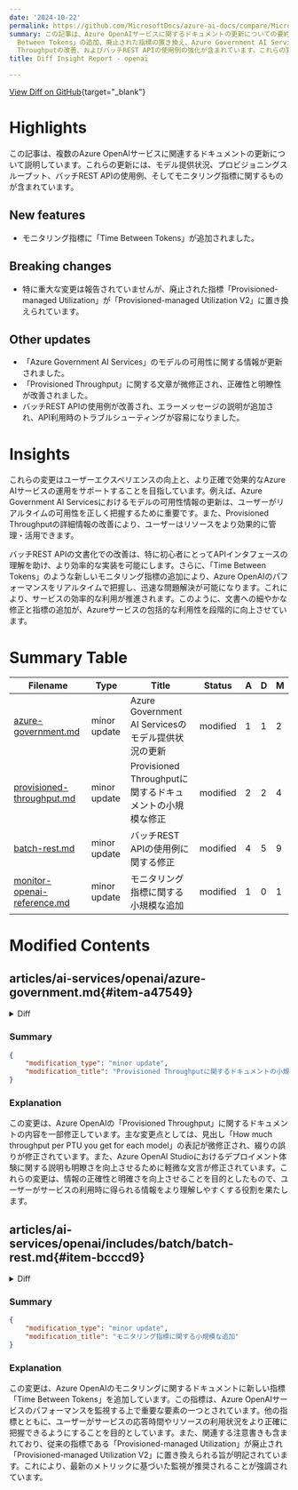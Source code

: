 ```yaml
---
date: '2024-10-22'
permalink: https://github.com/MicrosoftDocs/azure-ai-docs/compare/MicrosoftDocs:96dd444...MicrosoftDocs:bf31bc8
summary: この記事は、Azure OpenAIサービスに関するドキュメントの更新についての要約を提供しています。主な更新内容には、新しいモニタリング指標「Time
  Between Tokens」の追加、廃止された指標の置き換え、Azure Government AI Servicesのモデル可用性情報の更新、Provisioned
  Throughputの改善、およびバッチREST APIの使用例の強化が含まれています。これらの変更は、ユーザーエクスペリエンスを向上させ、Azure AIサービスの運用をより正確かつ効果的にすることを目的としています。
title: Diff Insight Report - openai

---
```


[View Diff on GitHub](https://github.com/MicrosoftDocs/azure-ai-docs/compare/MicrosoftDocs:96dd444...MicrosoftDocs:bf31bc8){target="_blank"}

# Highlights
この記事は、複数のAzure OpenAIサービスに関連するドキュメントの更新について説明しています。これらの更新には、モデル提供状況、プロビジョニングスループット、バッチREST APIの使用例、そしてモニタリング指標に関するものが含まれています。

## New features
- モニタリング指標に「Time Between Tokens」が追加されました。

## Breaking changes
- 特に重大な変更は報告されていませんが、廃止された指標「Provisioned-managed Utilization」が「Provisioned-managed Utilization V2」に置き換えられています。

## Other updates
- 「Azure Government AI Services」のモデルの可用性に関する情報が更新されました。
- 「Provisioned Throughput」に関する文章が微修正され、正確性と明瞭性が改善されました。
- バッチREST APIの使用例が改善され、エラーメッセージの説明が追加され、API利用時のトラブルシューティングが容易になりました。

# Insights
これらの変更はユーザーエクスペリエンスの向上と、より正確で効果的なAzure AIサービスの運用をサポートすることを目指しています。例えば、Azure Government AI Servicesにおけるモデルの可用性情報の更新は、ユーザーがリアルタイムの可用性を正しく把握するために重要です。また、Provisioned Throughputの詳細情報の改善により、ユーザーはリソースをより効果的に管理・活用できます。

バッチREST APIの文書化での改善は、特に初心者にとってAPIインタフェースの理解を助け、より効率的な実装を可能にします。さらに、「Time Between Tokens」のような新しいモニタリング指標の追加により、Azure OpenAIのパフォーマンスをリアルタイムで把握し、迅速な問題解決が可能になります。これにより、サービスの効率的な利用が推進されます。このように、文書への細やかな修正と指標の追加が、Azureサービスの包括的な利用性を段階的に向上させています。

# Summary Table
|  Filename  | Type |    Title    | Status | A  | D  | M  |
|------------|------|-------------|--------|----|----|----|
| [azure-government.md](#item-a47549) | minor update | Azure Government AI Servicesのモデル提供状況の更新 | modified | 1 | 1 | 2 | 
| [provisioned-throughput.md](#item-022e0c) | minor update | Provisioned Throughputに関するドキュメントの小規模な修正 | modified | 2 | 2 | 4 | 
| [batch-rest.md](#item-bcccd9) | minor update | バッチREST APIの使用例に関する修正 | modified | 4 | 5 | 9 | 
| [monitor-openai-reference.md](#item-8d8887) | minor update | モニタリング指標に関する小規模な追加 | modified | 1 | 0 | 1 | 


# Modified Contents
## articles/ai-services/openai/azure-government.md{#item-a47549}

<details>
<summary>Diff</summary>
````diff
@@ -25,7 +25,7 @@ The following sections show model availability by region and deployment type.
 
 |   **Region**  | **gpt-35-turbo**, **1106** | **gpt-35-turbo**, **0125** | **gpt-4**, **1106-Preview** | **gpt-4o**, **2024-05-13** | **text-embedding-ada-002** |
 |:--------------|:--------------------------:|:--------------------------:|:---------------------------:|:--------------------------:|:--------------------------:|
-| usgovarizona  | ✅ | ✅ | ✅ | ✅ | ✅ |
+| usgovarizona  | - | ✅ | ✅ | ✅ | ✅ |
 | usgovvirginia | ✅ | ✅ | ✅ | - | ✅ |
 
 To request quota increases for the pay-as-you-go consumption model, apply at [https://aka.ms/AOAIGovQuota](https://aka.ms/AOAIGovQuota)
````
</details>

### Summary

```json
{
    "modification_type": "minor update",
    "modification_title": "Azure Government AI Servicesのモデル提供状況の更新"
}
```

### Explanation
この変更は、Azure GovernmentにおけるAIサービスのモデル提供状況を示すテーブルの一部を更新しています。具体的には、"usgovarizona"リージョンの行で、**gpt-35-turbo**, **1106**モデルの可用性が「✅」から「-」に変更されました。これは、モデルの利用可能性に関する情報を反映させるための更新であり、他のリージョンについては引き続き「✅」や「-」のマークが表示されています。この変更は、AIモデルの利用可能性を示す重要な情報を更新することを目的としています。

## articles/ai-services/openai/concepts/provisioned-throughput.md{#item-022e0c}

<details>
<summary>Diff</summary>
````diff
@@ -37,7 +37,7 @@ An Azure OpenAI Deployment is a unit of management for a specific OpenAI Model.
 | Estimating size | Provided calculator in the studio & benchmarking script. |
 
 
-## How much thoughput per PTU you get for each model
+## How much throughput per PTU you get for each model
 The amount of throughput (tokens per minute or TPM) a deployment gets per PTU is a function of the input and output tokens in the minute. Generating output tokens requires more processing than input tokens and so the more output tokens generated the lower your overall TPM. The service dynamically balances the input & output costs, so users do not have to set specific input and output limits. This approach means your deployment is resilient to fluctuations in the workload shape. 
 
 To help with simplifying the sizing effort, the following table outlines the TPM per PTU for the `gpt-4o` and `gpt-4o-mini` models
@@ -109,7 +109,7 @@ Azure OpenAI is a highly sought-after service where customer demand might exceed
 
 To find the capacity needed for their deployments, use the capacity  API or the Studio deployment experience to provide real-time information on capacity availability.
 
-In Azure OpenAI Studio, the deployment experience identifies when a region lacks the capacity needed to deploy the model. This looks at the desired model, version and number of PTUs. If cpacity is unavailable, the experience direct  users to a select an alternative region.
+In Azure OpenAI Studio, the deployment experience identifies when a region lacks the capacity needed to deploy the model. This looks at the desired model, version and number of PTUs. If capacity is unavailable, the experience direct  users to a select an alternative region.
 
 Details on the new deployment experience can be found in the Azure OpenAI [Provisioned get started guide](../how-to/provisioned-get-started.md).
 
````
</details>

### Summary

```json
{
    "modification_type": "minor update",
    "modification_title": "Provisioned Throughputに関するドキュメントの小規模な修正"
}
```

### Explanation
この変更は、Azure OpenAIの「Provisioned Throughput」に関するドキュメントの内容を一部修正しています。主な変更点としては、見出し「How much throughput per PTU you get for each model」の表記が微修正され、綴りの誤りが修正されています。また、Azure OpenAI Studioにおけるデプロイメント体験に関する説明も明瞭さを向上させるために軽微な文言が修正されています。これらの変更は、情報の正確性と明確さを向上させることを目的としたもので、ユーザーがサービスの利用時に得られる情報をより理解しやすくする役割を果たします。

## articles/ai-services/openai/includes/batch/batch-rest.md{#item-bcccd9}

<details>
<summary>Diff</summary>
````diff
@@ -258,9 +258,8 @@ curl https://YOUR_RESOURCE_NAME.openai.azure.com/openai/batches?api-version=2024
 Use the REST API to list all batch jobs with additional sorting/filtering options.
 
 ```http
-curl https://YOUR_RESOURCE_NAME.openai.azure.com/openai/batches?api-version=2024-10-01-preview \
-  -H "api-key: $AZURE_OPENAI_API_KEY" \
-  -H "filter: 'created_at gt 1728773533 and created_at lt 1729032733 and status eq 'Completed''" \
-  -H "orderby: created_at asc"
-
+curl "YOUR_RESOURCE_NAME.openai.azure.com/batches?api-version=2024-10-01-preview&$filter=created_at%20gt%201728773533%20and%20created_at%20lt%201729032733%20and%20status%20eq%20'Completed'&$orderby=created_at%20asc" \
+  -H "api-key: $AZURE_OPENAI_API_KEY""
 ```
+
+To avoid the error `URL rejected: Malformed input to a URL function` spaces are replaced with `%20`.
````
</details>

### Summary

```json
{
    "modification_type": "minor update",
    "modification_title": "バッチREST APIの使用例に関する修正"
}
```

### Explanation
この変更は、Azure OpenAIのバッチREST APIに関するドキュメントの使用例を更新しています。具体的には、APIリクエストの形式が改善され、より明確に記述されています。元のサンプルコードではヘッダー情報が個別に指定されていましたが、新しい形式ではURL内にフィルタリング、ソートオプションが組み込まれ、より簡潔で使いやすくなっています。また、エラーメッセージについての説明が追加され、ユーザーがURL内の空白文字を`%20`に置き換える必要があることが明記されています。これにより、API利用時のトラブルシューティングが容易になることを目的としています。

## articles/ai-services/openai/monitor-openai-reference.md{#item-8d8887}

<details>
<summary>Diff</summary>
````diff
@@ -30,6 +30,7 @@ Here are the most important metrics we think you should monitor for Azure OpenAI
 - Provisioned-managed Utilization V2
 - Prompt Token Cache Match Rate
 - Time to Response
+- Time Between Tokens 
 
 > [!NOTE]
 > The **Provisioned-managed Utilization** metric is now deprecated and is no longer recommended. This metric has been replaced by the **Provisioned-managed Utilization V2** metric.
````
</details>

### Summary

```json
{
    "modification_type": "minor update",
    "modification_title": "モニタリング指標に関する小規模な追加"
}
```

### Explanation
この変更は、Azure OpenAIのモニタリングに関するドキュメントに新しい指標「Time Between Tokens」を追加しています。この指標は、Azure OpenAIサービスのパフォーマンスを監視する上で重要な要素の一つとされています。他の指標とともに、ユーザーがサービスの応答時間やリソースの利用状況をより正確に把握できるようにすることを目的としています。また、関連する注意書きも含まれており、従来の指標である「Provisioned-managed Utilization」が廃止され「Provisioned-managed Utilization V2」に置き換えられる旨が明記されています。これにより、最新のメトリックに基づいた監視が推奨されることが強調されています。


